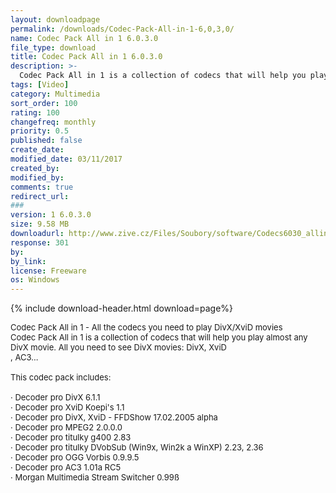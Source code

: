 ```yaml
---
layout: downloadpage
permalink: /downloads/Codec-Pack-All-in-1-6,0,3,0/
name: Codec Pack All in 1 6.0.3.0
file_type: download
title: Codec Pack All in 1 6.0.3.0
description: >-
  Codec Pack All in 1 is a collection of codecs that will help you play almost any DivX movie. All you need to see DivX movies: DivX, XviD, AC3
tags: [Video]
category: Multimedia
sort_order: 100
rating: 100
changefreq: monthly
priority: 0.5
published: false
create_date:
modified_date: 03/11/2017
created_by:
modified_by:
comments: true
redirect_url:
###
version: 1 6.0.3.0
size: 9.58 MB
downloadurl: http://www.zive.cz/Files/Soubory/software/Codecs6030_allin1.exe
response: 301
by:
by_link:
license: Freeware
os: Windows
---
```


{% include download-header.html download=page%}

<p style="fix-download-text !important">
<p><font size="2">Codec Pack All in 1 - All the codecs you need to play DivX/XviD movies <br />
Codec Pack All in 1 is a collection of codecs that will help you play almost any DivX movie. All you need to see DivX movies: DivX, XviD <br />
, AC3... <br />
<br />
This codec pack includes: <br />
<br />
· Decoder pro DivX 6.1.1 <br />
· Decoder pro XviD Koepi's 1.1 <br />
· Decoder pro DivX, XviD - FFDShow 17.02.2005 alpha <br />
· Decoder pro MPEG2 2.0.0.0 <br />
· Decoder pro titulky g400 2.83 <br />
· Decoder pro titulky DVobSub (Win9x, Win2k a WinXP) 2.23, 2.36 <br />
· Decoder pro OGG Vorbis 0.9.9.5 <br />
· Decoder pro AC3 1.01a RC5 <br />
· Morgan Multimedia Stream Switcher 0.99ß <br />
<br />
</font></p></p>
